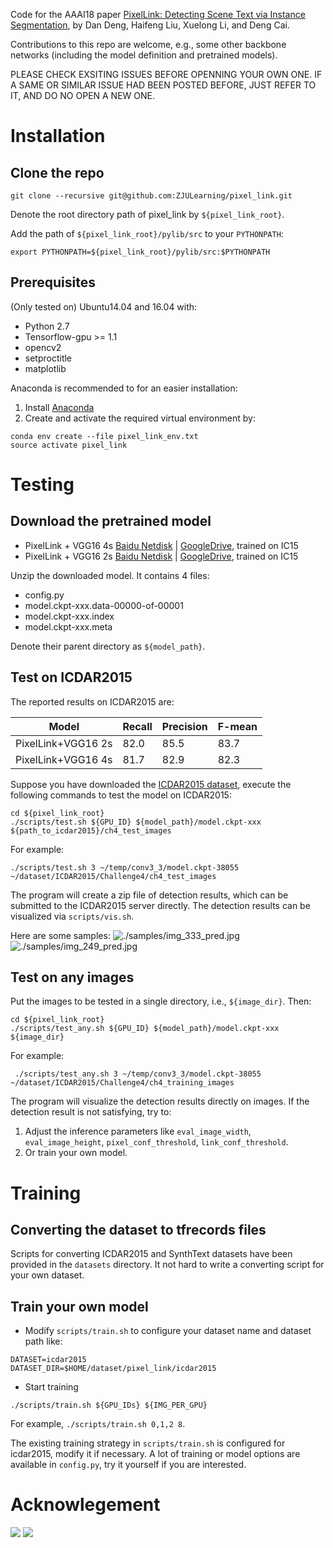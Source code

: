 Code for the AAAI18 paper [PixelLink: Detecting Scene Text via Instance Segmentation](https://arxiv.org/abs/1801.01315), by Dan Deng, Haifeng Liu, Xuelong Li, and Deng Cai.

Contributions to this repo are welcome, e.g., some other backbone networks (including the model definition and pretrained models).

PLEASE CHECK EXSITING ISSUES BEFORE OPENNING YOUR OWN ONE. IF A SAME OR SIMILAR ISSUE HAD BEEN POSTED BEFORE, JUST REFER TO IT, AND DO NO OPEN A NEW ONE.

# Installation
## Clone the repo
```
git clone --recursive git@github.com:ZJULearning/pixel_link.git
```

Denote the root directory path of pixel_link by `${pixel_link_root}`. 

Add the path of `${pixel_link_root}/pylib/src` to your `PYTHONPATH`:
```
export PYTHONPATH=${pixel_link_root}/pylib/src:$PYTHONPATH
```

## Prerequisites
 (Only tested on) Ubuntu14.04 and 16.04 with:
* Python 2.7
* Tensorflow-gpu >= 1.1
* opencv2
* setproctitle
* matplotlib

Anaconda is recommended to for an easier installation:

1. Install [Anaconda](https://anaconda.org/)
2. Create and activate the required virtual environment by:
```
conda env create --file pixel_link_env.txt
source activate pixel_link
```

# Testing
## Download the pretrained model
* PixelLink + VGG16 4s [Baidu Netdisk](https://pan.baidu.com/s/1jsOc-cutC4GyF-wMMyj5-w) | [GoogleDrive](https://drive.google.com/file/d/19mlX5W8OBalSjhf5oTTS6qEq2eAU8Tg9/view?usp=sharing), trained on IC15
* PixelLink + VGG16 2s [Baidu Netdisk](https://pan.baidu.com/s/1asSFsRSgviU2GnvGt2lAUw) | [GoogleDrive](https://drive.google.com/file/d/1QleZxu_6PSI733G7wzbqeFtc8A3-LmWW/view?usp=sharing), trained on IC15

Unzip the downloaded model. It contains 4 files:

* config.py
* model.ckpt-xxx.data-00000-of-00001
* model.ckpt-xxx.index  
* model.ckpt-xxx.meta

Denote their parent directory as `${model_path}`.

## Test on ICDAR2015
The reported results on ICDAR2015  are:

|Model|Recall|Precision|F-mean|
|---|---|---|---|
|PixelLink+VGG16 2s|82.0|85.5|83.7|
|PixelLink+VGG16 4s|81.7|82.9|82.3|

Suppose you have downloaded the [ICDAR2015 dataset](http://rrc.cvc.uab.es/?ch=4&com=downloads), execute the following commands to test the model on ICDAR2015:
```
cd ${pixel_link_root}
./scripts/test.sh ${GPU_ID} ${model_path}/model.ckpt-xxx ${path_to_icdar2015}/ch4_test_images
```
For example:
```
./scripts/test.sh 3 ~/temp/conv3_3/model.ckpt-38055 ~/dataset/ICDAR2015/Challenge4/ch4_test_images
```

The program will create a zip file of  detection results, which can be submitted to the ICDAR2015 server directly.
The detection results can be visualized via `scripts/vis.sh`.

Here are some samples:
![./samples/img_333_pred.jpg](./samples/img_333_pred.jpg)
![./samples/img_249_pred.jpg](./samples/img_249_pred.jpg)


## Test on any images
Put the images to be tested in a single directory, i.e., `${image_dir}`. Then:
```
cd ${pixel_link_root}
./scripts/test_any.sh ${GPU_ID} ${model_path}/model.ckpt-xxx ${image_dir}
```
For example:
```
 ./scripts/test_any.sh 3 ~/temp/conv3_3/model.ckpt-38055 ~/dataset/ICDAR2015/Challenge4/ch4_training_images
```

The program will visualize the detection results directly on images.   If the detection result is not satisfying, try to:

1. Adjust the inference parameters like `eval_image_width`, `eval_image_height`, `pixel_conf_threshold`, `link_conf_threshold`.
2. Or train your own model.

# Training
## Converting the dataset to tfrecords files
Scripts for converting ICDAR2015 and SynthText datasets have been provided in the `datasets` directory.
 It not hard to write a converting script  for your own dataset.

## Train your own model

* Modify `scripts/train.sh` to configure your dataset name and dataset path like:
```
DATASET=icdar2015
DATASET_DIR=$HOME/dataset/pixel_link/icdar2015
```
* Start training
```
./scripts/train.sh ${GPU_IDs} ${IMG_PER_GPU}
```
For example, `./scripts/train.sh 0,1,2 8`. 

The existing training strategy in `scripts/train.sh` is configured for icdar2015, modify it if necessary.  A lot of training or model options  are available in `config.py`, try it yourself if you are interested.

# Acknowlegement
![](http://www.cad.zju.edu.cn/templets/default/imgzd/logo.jpg)
![](http://www.cvte.com/images/logo.png)
